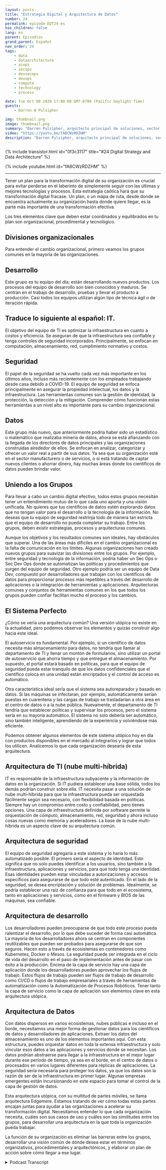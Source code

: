 ```yaml
---
layout: posts
title: "Estrategia Digital y Arquitectura de Datos"
number: 24
permalink: episode-EDT24-es
has_children: false
lang: es
parent: Episodios
grand_parent: Español
nav_order: 24
tags:
    - data
    - dataarchitecture
    - aiops
    - secops
    - devsecops
    - devops
    - compute
    - technology
    - process

date: Tue Oct 06 2020 17:00:00 GMT-0700 (Pacific Daylight Time)
guests:
    - Darren W Pulsipher

img: thumbnail.png
image: thumbnail.png
summary: "Darren Pulsipher, arquitecto principal de soluciones, sector público, de Intel, describe la estrategia digital y la arquitectura para transformar eficazmente tu organización. Explica cómo los elementos organizativos, procedimentales y tecnológicos deben equilibrarse para trabajar de manera eficiente hacia una arquitectura común e ideal que respalde una visión unificada."
video: "https://youtu.be/fA8CWzRDZHM"
description: "Darren Pulsipher, arquitecto principal de soluciones, sector público, de Intel, describe la estrategia digital y la arquitectura para transformar eficazmente tu organización. Explica cómo los elementos organizativos, procedimentales y tecnológicos deben equilibrarse para trabajar de manera eficiente hacia una arquitectura común e ideal que respalde una visión unificada."
---
```


<div>
{% include transistor.html id="0f3c3117" title="#24 Digital Strategy and Data Architecture" %}

{% include youtube.html id="fA8CWzRDZHM" %}
</div>

---

Tener un plan para la transformación digital de su organización es crucial para evitar perderse en el laberinto de simplemente seguir con las últimas y mejores tecnologías y procesos. Esta estrategia caótica hará que su transformación digital fracase. Un plan, o un mapa de ruta, desde donde se encuentra actualmente su organización hasta donde quiere llegar, es la parte más importante de una transformación efectiva.

Los tres elementos clave que deben estar coordinados y equilibrados en tu plan son organizacional, procedimental y tecnológico.

## Divisiones organizacionales

Para entender el cambio organizacional, primero veamos los grupos comunes en la mayoría de las organizaciones.

## Desarrollo

Este grupo es tu equipo del día; están desarrollando nuevos productos. Los procesos del equipo de desarrollo son bien conocidos y maduros. Se centran en el trabajo de desarrollo, pruebas y llevar el producto a producción. Casi todos los equipos utilizan algún tipo de técnica ágil o de iteración rápida.

## Traduce lo siguiente al español: IT.

El objetivo del equipo de TI es optimizar la infraestructura en cuanto a costos y eficiencia. Se aseguran de que la infraestructura sea confiable y tenga controles de seguridad incorporados. Principalmente, se enfocan en computación, almacenamiento, red, cumplimiento normativo y costos.

## Seguridad

El papel de la seguridad se ha vuelto cada vez más importante en los últimos años, incluso más recientemente con los empleados trabajando desde casa debido a COVID-19. El equipo de seguridad se enfoca principalmente en asegurar la propiedad intelectual, los datos y la infraestructura. Las herramientas comunes son la gestión de identidad, la protección, la detección y la mitigación. Comprender cómo funcionan estas herramientas a un nivel alto es importante para su cambio organizacional.

## Datos

Este grupo más nuevo, que anteriormente podría haber sido un estadístico o matemático que realizaba minería de datos, ahora se está afianzando con la llegada de los directores de datos principales y las organizaciones construidas alrededor de ellos. Se enfocan en analizar, categorizar y ofrecer un valor real a partir de sus datos. Ya sea que su organización esté en el sector manufacturero o de servicios, o si está tratando de captar nuevos clientes o ahorrar dinero, hay muchas áreas donde los científicos de datos pueden brindar valor.

## Uniendo a los Grupos

Para llevar a cabo un cambio digital efectivo, todos estos grupos necesitan tener un entendimiento mutuo de lo que cada uno aporta y una visión unificada. No quieres que tus científicos de datos estén explorando datos que no tengan valor para el desarrollo o la tecnología de la información. No deseas que tu equipo de seguridad restrinja todo de manera tan estricta que el equipo de desarrollo no pueda completar su trabajo. Entre los grupos, deben existir estrategias, procesos y arquitecturas comunes.

Aunque los objetivos y los resultados comunes son ideales, hay obstáculos que superar. Una de las áreas más difíciles en el cambio organizacional es la falta de comunicación en los límites. Algunas organizaciones han creado nuevos grupos para suavizar las divisiones entre los grupos. Por ejemplo, entre seguridad y tecnología de la información, podría haber un Sec Ops o Sec Dev Ops donde se automatizan las políticas y procedimientos que surgen del equipo de seguridad. Otro ejemplo podría ser un equipo de Data Dev, compuesto por desarrolladores que trabajan con los científicos de datos para proporcionar procesos más repetibles a través del desarrollo de aplicaciones o la integración de herramientas y aplicaciones. Arquitecturas comunes y conjuntos de herramientas comunes en los que todos los grupos pueden confiar facilitan mucho el proceso y los cambios.

## El Sistema Perfecto

¿Cómo se vería una arquitectura común? Una versión utópica no existe en la actualidad, pero podemos observar los elementos y quizás construir algo hacia este ideal.

El autoservicio es fundamental. Por ejemplo, si un científico de datos necesita más almacenamiento para datos, no tendría que llamar al departamento de TI y llenar un montón de formularios, sino utilizar un portal de autoservicio que ahorra tiempo y que entregue el almacenamiento. Por supuesto, el portal estará basado en políticas, para que el equipo de seguridad pueda estar tranquilo de que los datos confidenciales que el científico coloca en una unidad están encriptados y el control de acceso es automático.

Otra característica ideal sería que el sistema sea autoreparador y basado en datos. Si las máquinas se infectaran, por ejemplo, automáticamente serían puestas en cuarentena y las cargas de trabajo se trasladarían a otra área en el centro de datos o a la nube pública. Nuevamente, el departamento de TI tendría que establecer políticas y supervisar los procesos, pero el sistema sería en su mayoría automático. El sistema no solo debería ser automático, sino también inteligente, aprendiendo de la experiencia y volviéndose más eficiente.

Podemos obtener algunos elementos de este sistema utópico hoy en día con productos disponibles en el mercado al integrarlos y lograr que todos los utilicen. Analicemos lo que cada organización desearía de esta arquitectura.

## Arquitectura de TI (nube multi-híbrida)

IT es responsable de la infraestructura subyacente y la información de datos en la organización. Si IT pudiera establecer una base sólida, todos los demás podrían construir sobre ella. IT necesita pasar a una solución de nube multi-híbrida para que la infraestructura pueda ser orquestada fácilmente según sea necesario, con flexibilidad basada en políticas. Siempre hay un compromiso entre costo y confiabilidad, pero tienes opciones. Una capa de infraestructura definida por software permite la orquestación de cómputo, almacenamiento, red, seguridad y ahora incluso cosas nuevas como memoria y aceleradores. La base de la nube multi-híbrida es un aspecto clave de su arquitectura común.

## Arquitectura de seguridad

El equipo de seguridad agregaría a este sistema y lo haría lo más automatizado posible. El primero sería el aspecto de identidad. Esto significa que no solo puedes identificar a los usuarios, sino también a la infraestructura, aplicaciones y servicios, para que todo tenga una identidad. Esas identidades pueden estar vinculadas a autorizaciones y accesos específicos para asegurarse de que todo esté autenticado. En el lado de la seguridad, se desea encriptación y solución de problemas. Idealmente, se podría establecer una raíz de confianza para que todo en el ecosistema, tanto en aplicaciones y servicios, como en el firmware y BIOS de las máquinas, sea confiable.

## Arquitectura de desarrollo

Los desarrolladores pueden preocuparse de que todo este proceso pueda ralentizar el desarrollo, por lo que debe suceder de forma casi automática. La mayoría de los desarrolladores ahora se centran en componentes reutilizables que pueden ser probados para asegurarse de que son seguros. Hacen esto a través de ecosistemas en contenedores como Kubernetes, Docker o Mesos. La seguridad puede ser integrada en el ciclo de vida del desarrollo en el paso de implementación antes de pasar con éxito a la producción. Encima de la capa de servicio hay una capa de aplicación donde los desarrolladores pueden aprovechar los flujos de trabajo. Estos flujos de trabajo pueden ser flujos de trabajo de desarrollo como CI/CD o flujos de trabajo empresariales a través de herramientas de automatización como la Automatización de Procesos Robóticos. Tener tanto la capa de servicio como la capa de aplicación son elementos clave en esta arquitectura utópica.

## Arquitectura de Datos

Con datos dispersos en varios ecosistemas, nubes públicas e incluso en el borde, necesitamos una mejor forma de gestionar datos para los científicos de datos y desarrolladores de aplicaciones. Extraer los datos del almacenamiento es uno de los elementos importantes aquí. Con esta estructura, puedes orquestar datos en toda la extensa infraestructura y solo vincular esos datos a las aplicaciones y servicios donde se necesitan. Los datos podrían abstraerse para llegar a la infraestructura en el mejor lugar durante ese período de tiempo, ya sea en el borde, en el centro de datos o procesados en varios lugares diferentes para réplicas de aplicaciones. La seguridad sería necesaria para proteger los datos, ya que los datos son la razón de ser de la infraestructura en primer lugar. Algunas empresas emergentes están incursionando en este espacio para tomar el control de la capa de gestión de datos.

Esta arquitectura utópica, con su multitud de partes móviles, se llama arquitectura Edgemere. Estamos tratando de ver cómo todas estas partes encajan juntas para ayudar a las organizaciones a acelerar su transformación digital. Necesitamos entender lo que cada organización necesita, cuáles son sus casos de uso y cuáles son las similitudes entre los grupos, para desarrollar una arquitectura en la que toda la organización pueda trabajar.

La función de su organización es eliminar las barreras entre los grupos, desarrollar una visión común de dónde desea estar en términos organizativos, procedimentales y arquitectónicos, y elaborar un plan de acción sobre cómo llegar a ese lugar.



<details>
<summary> Podcast Transcript </summary>

<p></p>

</details>
